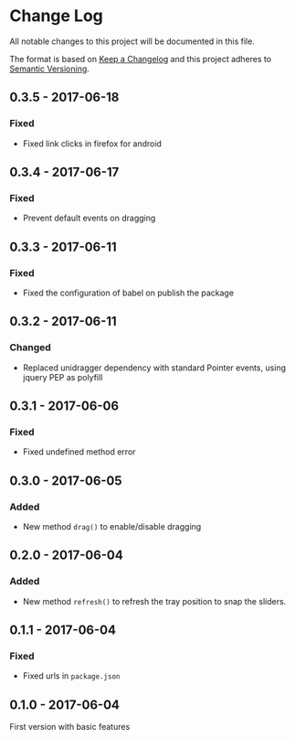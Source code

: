# Change Log
All notable changes to this project will be documented in this file.

The format is based on [Keep a Changelog](http://keepachangelog.com/) 
and this project adheres to [Semantic Versioning](http://semver.org/).

## 0.3.5 - 2017-06-18

### Fixed

* Fixed link clicks in firefox for android

## 0.3.4 - 2017-06-17

### Fixed

* Prevent default events on dragging

## 0.3.3 - 2017-06-11

### Fixed

* Fixed the configuration of babel on publish the package

## 0.3.2 - 2017-06-11

### Changed

* Replaced unidragger dependency with standard Pointer events, using jquery PEP as polyfill

## 0.3.1 - 2017-06-06

### Fixed

* Fixed undefined method error

## 0.3.0 - 2017-06-05

### Added

* New method `drag()` to enable/disable dragging

## 0.2.0 - 2017-06-04

### Added

* New method `refresh()` to refresh the tray position to snap the sliders.

## 0.1.1 - 2017-06-04

### Fixed

* Fixed urls in `package.json`

## 0.1.0 - 2017-06-04

First version with basic features
